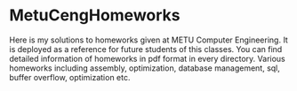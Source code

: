 # MetuCengHomeworks
Here is my solutions to homeworks given at METU Computer Engineering.
It is deployed as a reference for future students of this classes. You can find detailed information of homeworks in pdf format in every directory.
Various homeworks including assembly, optimization, database management, sql, buffer overflow, optimization etc.
